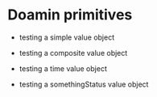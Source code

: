 # Doamin primitives

- testing a simple value object

- testing a composite value object

- testing a time value object

- testing a somethingStatus value object